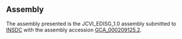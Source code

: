 

Assembly
--------

The assembly presented is the JCVI\_EDISG\_1.0 assembly submitted to
[INSDC](http://www.insdc.org) with the assembly accession
[GCA\_000209125.2](http://www.ebi.ac.uk/ena/data/view/GCA_000209125.2).
